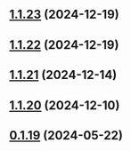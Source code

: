## [1.1.23](https://github.com/treasure-data/se-starter-pack/compare/1.1.22...1.1.23) (2024-12-19)



## [1.1.22](https://github.com/treasure-data/se-starter-pack/compare/1.1.21...1.1.22) (2024-12-19)



## [1.1.21](https://github.com/treasure-data/se-starter-pack/compare/1.1.20...1.1.21) (2024-12-14)



## [1.1.20](https://github.com/treasure-data/se-starter-pack/compare/0.1.19...1.1.20) (2024-12-10)



## [0.1.19](https://github.com/treasure-data/se-starter-pack/compare/0.1.18...0.1.19) (2024-05-22)



